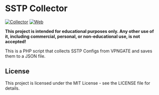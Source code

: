 # SSTP Collector

[![Collector](https://github.com/yebekhe/SSTPCollector/actions/workflows/SSTPCollector.yml/badge.svg)](https://github.com/yebekhe/SSTPCollector/actions/workflows/SSTPCollector.yml) [![Web](https://github.com/yebekhe/SSTPCollector/actions/workflows/static.yml/badge.svg)](https://github.com/yebekhe/SSTPCollector/actions/workflows/static.yml)

<b>This project is intended for educational purposes only. Any other use of it, including commercial, personal, or non-educational use, is not accepted!</b>

This is a PHP script that collects SSTP Configs from VPNGATE and saves them to a JSON file.

## License
This project is licensed under the MIT License - see the LICENSE file for details.
